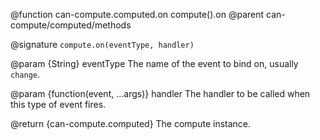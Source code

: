 @function can-compute.computed.on compute().on
@parent can-compute/computed/methods


@signature `compute.on(eventType, handler)`

@param {String} eventType The name of the event to bind on, usually `change`.

@param {function(event, ...args)} handler The handler to be called when this type of event fires.

@return {can-compute.computed} The compute instance.
